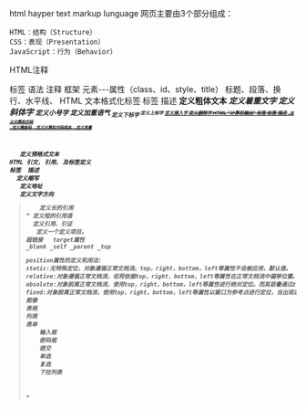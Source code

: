 
html  hayper text markup lunguage
网页主要由3个部分组成：

	HTML：结构（Structure）
	CSS：表现（Presentation）
	JavaScript：行为（Behavior）
HTML注释<!--注释内容-->

标签
语法
注释
框架
元素---属性（class、id、style、title）
标题、段落、换行、水平线、
HTML 文本格式化标签
标签	描述
<b>	定义粗体文本
<em>	定义着重文字
<i>	定义斜体字
<small>	定义小号字
<strong>	定义加重语气
<sub>	定义下标字
<sup>	定义上标字
<ins>	定义插入字
<del>	定义删除字
HTML "计算机输出" 标签
标签	描述
<code>	定义计算机代码
<kbd>	定义键盘码
<samp>	定义计算机代码样本
<var>	定义变量
<pre>	定义预格式文本
HTML 引文, 引用, 及标签定义
标签	描述
<abbr>	定义缩写
<address>	定义地址
<bdo>	定义文字方向
<blockquote>	定义长的引用
<q>	定义短的引用语
<cite>	定义引用、引证
<dfn>	定义一个定义项目。
超链接   target属性
_blank _self _parent _top

position属性的定义和用法:
static:无特殊定位，对象遵循正常文档流。top，right，bottom，left等属性不会被应用，默认值。
relative:对象遵循正常文档流，但将依据top，right，bottom，left等属性在正常文档流中偏移位置。
absolute:对象脱离正常文档流，使用top，right，bottom，left等属性进行绝对定位。而其层叠通过z-index属性定义。 
fixed:对象脱离正常文档流，使用top，right，bottom，left等属性以窗口为参考点进行定位，当出现滚动条时，对象不会随着滚动。IE6不支持此属性值
图像 
表格
列表
表单
	输入框
	密码框
	提交
	单选
	复选
	下拉列表
